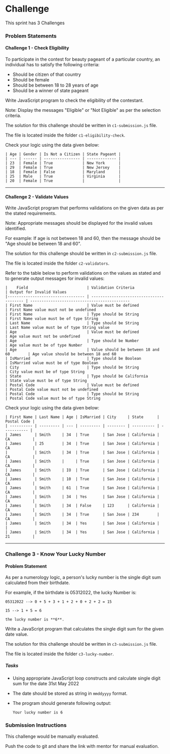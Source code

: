 # Challenge

This sprint has 3 Challenges

### Problem Statements

#### Challenge 1 - Check Eligibility

To participate in the contest for beauty pageant of a particular country, an individual has to satisfy the following criteria:

- Should be citizen of that country
- Should be female
- Should be between 18 to 28 years of age
- Should be a winner of state pageant

Write JavaScript program to check the eligibility of the contestant.

Note: Display the messages "Eligible" or "Not Eligible" as per the selection criteria.

The solution for this challenge should be written in `c1-submission.js` file.

The file is located inside the folder `c1-eligibility-check`.

Check your logic using the data given below:

    | Age | Gender | Is Not a Citizen | State Pageant |
    | --- | ------ | ---------------- | ------------- |
    | 23  | Female | True             | New York      |
    | 29  | Female | True             | New Jersey    |
    | 18  | Female | False            | Maryland      |
    | 25  | Male   | True             | Virginia      |
    | 20  | Female | True             |               |

--- 
#### Challenge  2 - Validate Values

Write JavaScript program that performs validations on the given data as per the stated requirements.

Note: Appropriate messages should be displayed for the invalid values identified.

For example: If age is not between 18 and 60, then the message should be "Age should be between 18 and 60".

The solution for this challenge should be written in `c2-submission.js` file.

The file is located inside the folder `c2-validators`.

Refer to the table below to perform validations on the values as stated and to generate output messages for invalid values:

    |    Field                          | Validation Criteria                      | Output for Invalid Values                   
    |---------------------------------- | ---------------------------------------- | --------------------------------------------
    | First Name                        | Value must be defined                    | First Name value must not be undefined 
    | First Name                        | Type should be String                    | First Name value must be of type String 
    | Last Name                         | Type should be String                    | Last Name value must be of type String value
    | Age                               | Value must be defined                    | Age value must not be undefined             
    | Age                               | Type should be Number                    | Age value must be of type Number        
    | Age                               | Value should be between 18 and 60        | Age value should be between 18 and 60   
    | IsMarried                         | Type should be Boolean                   | IsMarried value must be of type Boolean     
    | City                              | Type should be String                    | City value must be of type String           
    | State                             | Type should be California                | State value must be of type String          
    | Postal Code                       | Value must be defined                    | Postal Code value must not be undefined     
    | Postal Code                       | Type should be String                    | Postal Code value must be of type String

Check your logic using the data given below:

    | First Name | Last Name | Age | IsMarried | City     | State      | Postal Code |
    | ---------- | --------- | --- | --------- | -------- | ---------- | ----------- |
    | James      | Smith     | 34  | True      | San Jose | California | CA          |
    | James      | 25        | 34  | True      | San Jose | California | CA          |
    |            | Smith     | 34  | True      | San Jose | California | CA          |
    | James      | Smith     |     | True      | San Jose | California | CA          |
    | James      | Smith     | IO  | True      | San Jose | California | CA          |
    | James      | Smith     | 10  | True      | San Jose | California | CA          |
    | James      | Smith     | 61  | True      | San Jose | California | CA          |
    | James      | Smith     | 34  | Yes       | San Jose | California | CA          |
    | James      | Smith     | 34  | False     | 123      | California | CA          |
    | James      | Smith     | 34  | True      | San Jose | 234        | CA          |
    | James      | Smith     | 34  | Yes       | San Jose | California |             |
    | James      | Smith     | 34  | Yes       | San Jose | California | 21          |
---

### Challenge 3 - Know Your Lucky Number

#### Problem Statement

As per a numerology logic, a person's lucky number is the single digit sum calculated from their birthdate.​

For example, if the birthdate is 05312022, the lucky Number is: ​

    05312022 --> 0 + 5 + 3 + 1 + 2 + 0 + 2 + 2 = 15

    15 --> 1 + 5 = 6​

    the lucky number is **6**.​

Write a JavaScript program that calculates ​the single digit sum for the given date ​value.​

The solution for this challenge should be written in `c3-submission.js` file.

The file is located inside the folder `c3-lucky-number`.

##### Tasks

- Using appropriate JavaScript loop constructs and calculate single digit sum for the date 31st May 2022​
- The date should be stored as string in `mmddyyyy` format.​
- The program should generate following output:

    ```
    Your lucky number is 6​
    ```

### Submission Instructions

This challenge would be manually evaluated.​

Push the code to git and share the link with mentor for manual evaluation.​